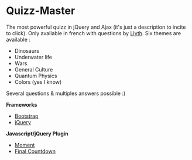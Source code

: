 # Quizz-Master
The most powerful quizz in jQuery and Ajax (it's just a description to incite to click).
Only available in french with questions by [LIyth](href "https://github.com/LIyth"). Six themes are available :


* Dinosaurs
* Underwater life
* Wars
* General Culture
* Quantum Physics
* Colors (yes I know)

Several questions & multiples answers possible :)

**Frameworks**

* [Bootstrap](href "https://github.com/twbs/bootstrap")
* [jQuery](href "https://github.com/jquery/jquery")

**Javascript/jQuery Plugin**

* [Moment](href "https://github.com/moment/moment")
* [Final Countdown](href "https://github.com/hilios/jQuery.countdown")


